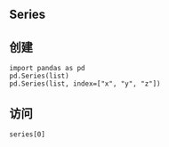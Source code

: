## Series

## 创建

```
import pandas as pd
pd.Series(list)
pd.Series(list, index=["x", "y", "z"])
```

## 访问

```
series[0]
```
